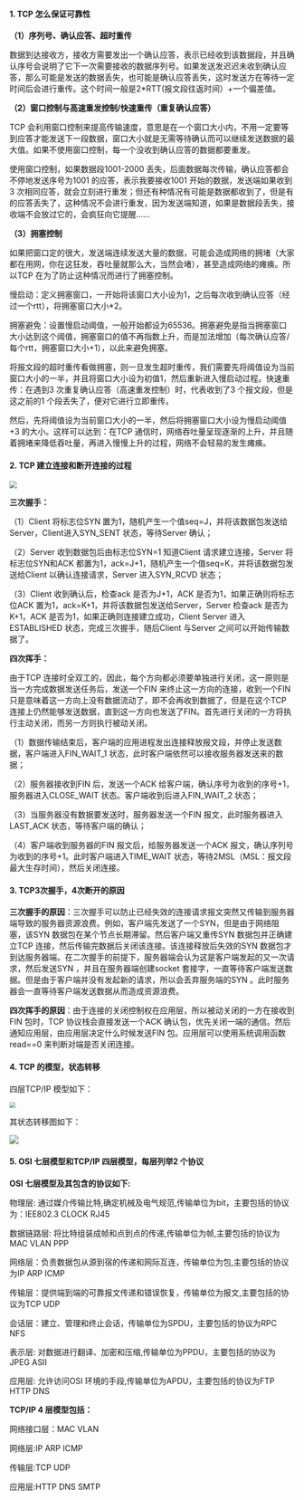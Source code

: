 #### 1. TCP 怎么保证可靠性

**（1）序列号、确认应答、超时重传**

数据到达接收方，接收方需要发出一个确认应答，表示已经收到该数据段，并且确认序号会说明了它下一次需要接收的数据序列号。如果发送发迟迟未收到确认应答，那么可能是发送的数据丢失，也可能是确认应答丢失，这时发送方在等待一定时间后会进行重传。这个时间一般是2*RTT(报文段往返时间）+一个偏差值。

**（2）窗口控制与高速重发控制/快速重传（重复确认应答）**

TCP 会利用窗口控制来提高传输速度，意思是在一个窗口大小内，不用一定要等到应答才能发送下一段数据，窗口大小就是无需等待确认而可以继续发送数据的最大值。如果不使用窗口控制，每一个没收到确认应答的数据都要重发。

使用窗口控制，如果数据段1001-2000 丢失，后面数据每次传输，确认应答都会不停地发送序号为1001 的应答，表示我要接收1001 开始的数据，发送端如果收到3 次相同应答，就会立刻进行重发；但还有种情况有可能是数据都收到了，但是有的应答丢失了，这种情况不会进行重发，因为发送端知道，如果是数据段丢失，接收端不会放过它的，会疯狂向它提醒......

**（3）拥塞控制**

如果把窗口定的很大，发送端连续发送大量的数据，可能会造成网络的拥堵（大家都在用网，你在这狂发，吞吐量就那么大，当然会堵），甚至造成网络的瘫痪。所以TCP 在为了防止这种情况而进行了拥塞控制。

慢启动：定义拥塞窗口，一开始将该窗口大小设为1，之后每次收到确认应答（经过一个rtt），将拥塞窗口大小*2。

拥塞避免：设置慢启动阈值，一般开始都设为65536。拥塞避免是指当拥塞窗口大小达到这个阈值，拥塞窗口的值不再指数上升，而是加法增加（每次确认应答/每个rtt，拥塞窗口大小+1），以此来避免拥塞。

将报文段的超时重传看做拥塞，则一旦发生超时重传，我们需要先将阈值设为当前窗口大小的一半，并且将窗口大小设为初值1，然后重新进入慢启动过程。快速重传：在遇到3 次重复确认应答（高速重发控制）时，代表收到了3 个报文段，但是这之前的1 个段丢失了，便对它进行立即重传。

然后，先将阈值设为当前窗口大小的一半，然后将拥塞窗口大小设为慢启动阈值+3 的大小。这样可以达到：在TCP 通信时，网络吞吐量呈现逐渐的上升，并且随着拥堵来降低吞吐量，再进入慢慢上升的过程，网络不会轻易的发生瘫痪。

#### 2. TCP 建立连接和断开连接的过程

<img src=".\images\网络连接.png" style="zoom: 80%;" />

**三次握手：**

（1）Client 将标志位SYN 置为1，随机产生一个值seq=J，并将该数据包发送给Server，Client进入SYN_SENT 状态，等待Server 确认；

（2）Server 收到数据包后由标志位SYN=1 知道Client 请求建立连接，Server 将标志位SYN和ACK 都置为1，ack=J+1，随机产生一个值seq=K，并将该数据包发送给Client 以确认连接请求，Server 进入SYN_RCVD 状态；

（3）Client 收到确认后，检查ack 是否为J+1，ACK 是否为1，如果正确则将标志位ACK 置为1，ack=K+1，并将该数据包发送给Server，Server 检查ack 是否为K+1，ACK 是否为1，如果正确则连接建立成功，Client Server 进入ESTABLISHED 状态，完成三次握手，随后Client 与Server 之间可以开始传输数据了。

**四次挥手：**

由于TCP 连接时全双工的，因此，每个方向都必须要单独进行关闭，这一原则是当一方完成数据发送任务后，发送一个FIN 来终止这一方向的连接，收到一个FIN 只是意味着这一方向上没有数据流动了，即不会再收到数据了，但是在这个TCP 连接上仍然能够发送数据，直到这一方向也发送了FIN。首先进行关闭的一方将执行主动关闭，而另一方则执行被动关闭。

（1）数据传输结束后，客户端的应用进程发出连接释放报文段，并停止发送数据，客户端进入FIN_WAIT_1 状态，此时客户端依然可以接收服务器发送来的数据；

（2）服务器接收到FIN 后，发送一个ACK 给客户端，确认序号为收到的序号+1，服务器进入CLOSE_WAIT 状态。客户端收到后进入FIN_WAIT_2 状态；

（3）当服务器没有数据要发送时，服务器发送一个FIN 报文，此时服务器进入LAST_ACK 状态，等待客户端的确认；

（4）客户端收到服务器的FIN 报文后，给服务器发送一个ACK 报文，确认序列号为收到的序号+1。此时客户端进入TIME_WAIT 状态，等待2MSL（MSL：报文段最大生存时间），然后关闭连接。

#### 3. TCP3次握手，4次断开的原因

**三次握手的原因**：三次握手可以防止已经失效的连接请求报文突然又传输到服务器端导致的服务器资源浪费。例如，客户端先发送了一个SYN，但是由于网络阻塞，该SYN 数据包在某个节点长期滞留。然后客户端又重传SYN 数据包并正确建立TCP 连接，然后传输完数据后关闭该连接。该连接释放后失效的SYN 数据包才到达服务器端。在二次握手的前提下，服务器端会认为这是客户端发起的又一次请求，然后发送SYN ，并且在服务器端创建socket 套接字，一直等待客户端发送数据。但是由于客户端并没有发起新的请求，所以会丢弃服务端的SYN 。此时服务器会一直等待客户端发送数据从而造成资源浪费。

**四次挥手的原因**：由于连接的关闭控制权在应用层，所以被动关闭的一方在接收到FIN 包时，TCP 协议栈会直接发送一个ACK 确认包，优先关闭一端的通信。然后通知应用层，由应用层决定什么时候发送FIN 包。应用层可以使用系统调用函数read==0 来判断对端是否关闭连接。

#### 4. TCP 的模型，状态转移

四层TCP/IP 模型如下：

<img src="\images\四层TCP IP模型.png" style="zoom:67%;" />

其状态转移图如下：

![](\images\TCP状态迁移图.png)

#### 5. OSI 七层模型和TCP/IP 四层模型，每层列举2 个协议

**OSI 七层模型及其包含的协议如下:**

物理层: 通过媒介传输比特,确定机械及电气规范,传输单位为bit，主要包括的协议为：IEE802.3 CLOCK RJ45

数据链路层: 将比特组装成帧和点到点的传递,传输单位为帧,主要包括的协议为MAC VLAN PPP

网络层：负责数据包从源到宿的传递和网际互连，传输单位为包,主要包括的协议为IP ARP ICMP

传输层：提供端到端的可靠报文传递和错误恢复，传输单位为报文,主要包括的协议为TCP UDP

会话层：建立、管理和终止会话，传输单位为SPDU，主要包括的协议为RPC NFS

表示层: 对数据进行翻译、加密和压缩,传输单位为PPDU，主要包括的协议为JPEG ASII

应用层: 允许访问OSI 环境的手段,传输单位为APDU，主要包括的协议为FTP HTTP DNS

**TCP/IP 4 层模型包括：**

网络接口层：MAC VLAN

网络层:IP ARP ICMP

传输层:TCP UDP

应用层:HTTP DNS SMTP

